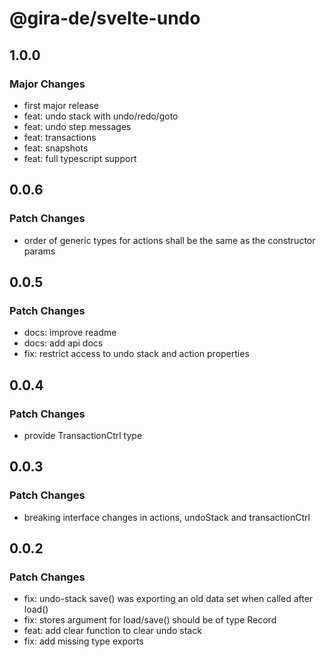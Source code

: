 # @gira-de/svelte-undo

## 1.0.0

### Major Changes

- first major release
- feat: undo stack with undo/redo/goto
- feat: undo step messages
- feat: transactions
- feat: snapshots
- feat: full typescript support

## 0.0.6

### Patch Changes

- order of generic types for actions shall be the same as the constructor params

## 0.0.5

### Patch Changes

- docs: improve readme
- docs: add api docs
- fix: restrict access to undo stack and action properties

## 0.0.4

### Patch Changes

- provide TransactionCtrl type

## 0.0.3

### Patch Changes

- breaking interface changes in actions, undoStack and transactionCtrl

## 0.0.2

### Patch Changes

- fix: undo-stack save() was exporting an old data set when called after load()
- fix: stores argument for load/save() should be of type Record
- feat: add clear function to clear undo stack
- fix: add missing type exports
